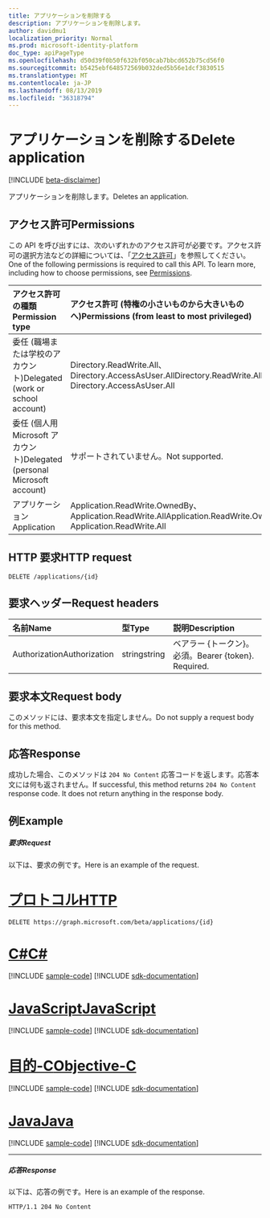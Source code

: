 ```yaml
---
title: アプリケーションを削除する
description: アプリケーションを削除します。
author: davidmu1
localization_priority: Normal
ms.prod: microsoft-identity-platform
doc_type: apiPageType
ms.openlocfilehash: d50d39f0b50f632bf050cab7bbcd652b75cd56f0
ms.sourcegitcommit: b5425ebf648572569b032ded5b56e1dcf3830515
ms.translationtype: MT
ms.contentlocale: ja-JP
ms.lasthandoff: 08/13/2019
ms.locfileid: "36318794"
---
```

# <a name="delete-application"></a><span data-ttu-id="3710f-103">アプリケーションを削除する</span><span class="sxs-lookup"><span data-stu-id="3710f-103">Delete application</span></span>

[!INCLUDE [beta-disclaimer](../../includes/beta-disclaimer.md)]

<span data-ttu-id="3710f-104">アプリケーションを削除します。</span><span class="sxs-lookup"><span data-stu-id="3710f-104">Deletes an application.</span></span>

## <a name="permissions"></a><span data-ttu-id="3710f-105">アクセス許可</span><span class="sxs-lookup"><span data-stu-id="3710f-105">Permissions</span></span>
<span data-ttu-id="3710f-p101">この API を呼び出すには、次のいずれかのアクセス許可が必要です。アクセス許可の選択方法などの詳細については、「[アクセス許可](/graph/permissions-reference)」を参照してください。</span><span class="sxs-lookup"><span data-stu-id="3710f-p101">One of the following permissions is required to call this API. To learn more, including how to choose permissions, see [Permissions](/graph/permissions-reference).</span></span>

|<span data-ttu-id="3710f-108">アクセス許可の種類</span><span class="sxs-lookup"><span data-stu-id="3710f-108">Permission type</span></span>      | <span data-ttu-id="3710f-109">アクセス許可 (特権の小さいものから大きいものへ)</span><span class="sxs-lookup"><span data-stu-id="3710f-109">Permissions (from least to most privileged)</span></span>              |
|:--------------------|:---------------------------------------------------------|
|<span data-ttu-id="3710f-110">委任 (職場または学校のアカウント)</span><span class="sxs-lookup"><span data-stu-id="3710f-110">Delegated (work or school account)</span></span> | <span data-ttu-id="3710f-111">Directory.ReadWrite.All、Directory.AccessAsUser.All</span><span class="sxs-lookup"><span data-stu-id="3710f-111">Directory.ReadWrite.All, Directory.AccessAsUser.All</span></span>    |
|<span data-ttu-id="3710f-112">委任 (個人用 Microsoft アカウント)</span><span class="sxs-lookup"><span data-stu-id="3710f-112">Delegated (personal Microsoft account)</span></span> | <span data-ttu-id="3710f-113">サポートされていません。</span><span class="sxs-lookup"><span data-stu-id="3710f-113">Not supported.</span></span>    |
|<span data-ttu-id="3710f-114">アプリケーション</span><span class="sxs-lookup"><span data-stu-id="3710f-114">Application</span></span> | <span data-ttu-id="3710f-115">Application.ReadWrite.OwnedBy、Application.ReadWrite.All</span><span class="sxs-lookup"><span data-stu-id="3710f-115">Application.ReadWrite.OwnedBy, Application.ReadWrite.All</span></span> |

## <a name="http-request"></a><span data-ttu-id="3710f-116">HTTP 要求</span><span class="sxs-lookup"><span data-stu-id="3710f-116">HTTP request</span></span>
<!-- { "blockType": "ignored" } -->
```http
DELETE /applications/{id}
```

## <a name="request-headers"></a><span data-ttu-id="3710f-117">要求ヘッダー</span><span class="sxs-lookup"><span data-stu-id="3710f-117">Request headers</span></span>
| <span data-ttu-id="3710f-118">名前</span><span class="sxs-lookup"><span data-stu-id="3710f-118">Name</span></span>       | <span data-ttu-id="3710f-119">型</span><span class="sxs-lookup"><span data-stu-id="3710f-119">Type</span></span> | <span data-ttu-id="3710f-120">説明</span><span class="sxs-lookup"><span data-stu-id="3710f-120">Description</span></span>|
|:---------------|:--------|:----------|
| <span data-ttu-id="3710f-121">Authorization</span><span class="sxs-lookup"><span data-stu-id="3710f-121">Authorization</span></span>  | <span data-ttu-id="3710f-122">string</span><span class="sxs-lookup"><span data-stu-id="3710f-122">string</span></span>  | <span data-ttu-id="3710f-p102">ベアラー {トークン}。必須。</span><span class="sxs-lookup"><span data-stu-id="3710f-p102">Bearer {token}. Required.</span></span> |

## <a name="request-body"></a><span data-ttu-id="3710f-125">要求本文</span><span class="sxs-lookup"><span data-stu-id="3710f-125">Request body</span></span>
<span data-ttu-id="3710f-126">このメソッドには、要求本文を指定しません。</span><span class="sxs-lookup"><span data-stu-id="3710f-126">Do not supply a request body for this method.</span></span>

## <a name="response"></a><span data-ttu-id="3710f-127">応答</span><span class="sxs-lookup"><span data-stu-id="3710f-127">Response</span></span>

<span data-ttu-id="3710f-p103">成功した場合、このメソッドは `204 No Content` 応答コードを返します。応答本文には何も返されません。</span><span class="sxs-lookup"><span data-stu-id="3710f-p103">If successful, this method returns `204 No Content` response code. It does not return anything in the response body.</span></span>

## <a name="example"></a><span data-ttu-id="3710f-130">例</span><span class="sxs-lookup"><span data-stu-id="3710f-130">Example</span></span>
##### <a name="request"></a><span data-ttu-id="3710f-131">要求</span><span class="sxs-lookup"><span data-stu-id="3710f-131">Request</span></span>
<span data-ttu-id="3710f-132">以下は、要求の例です。</span><span class="sxs-lookup"><span data-stu-id="3710f-132">Here is an example of the request.</span></span>

# <a name="httptabhttp"></a>[<span data-ttu-id="3710f-133">プロトコル</span><span class="sxs-lookup"><span data-stu-id="3710f-133">HTTP</span></span>](#tab/http)
<!-- {
  "blockType": "request",
  "name": "delete_application"
}-->
```http
DELETE https://graph.microsoft.com/beta/applications/{id}
```
# <a name="ctabcsharp"></a>[<span data-ttu-id="3710f-134">C#</span><span class="sxs-lookup"><span data-stu-id="3710f-134">C#</span></span>](#tab/csharp)
[!INCLUDE [sample-code](../includes/snippets/csharp/delete-application-csharp-snippets.md)]
[!INCLUDE [sdk-documentation](../includes/snippets/snippets-sdk-documentation-link.md)]

# <a name="javascripttabjavascript"></a>[<span data-ttu-id="3710f-135">JavaScript</span><span class="sxs-lookup"><span data-stu-id="3710f-135">JavaScript</span></span>](#tab/javascript)
[!INCLUDE [sample-code](../includes/snippets/javascript/delete-application-javascript-snippets.md)]
[!INCLUDE [sdk-documentation](../includes/snippets/snippets-sdk-documentation-link.md)]

# <a name="objective-ctabobjc"></a>[<span data-ttu-id="3710f-136">目的-C</span><span class="sxs-lookup"><span data-stu-id="3710f-136">Objective-C</span></span>](#tab/objc)
[!INCLUDE [sample-code](../includes/snippets/objc/delete-application-objc-snippets.md)]
[!INCLUDE [sdk-documentation](../includes/snippets/snippets-sdk-documentation-link.md)]

# <a name="javatabjava"></a>[<span data-ttu-id="3710f-137">Java</span><span class="sxs-lookup"><span data-stu-id="3710f-137">Java</span></span>](#tab/java)
[!INCLUDE [sample-code](../includes/snippets/java/delete-application-java-snippets.md)]
[!INCLUDE [sdk-documentation](../includes/snippets/snippets-sdk-documentation-link.md)]

---

##### <a name="response"></a><span data-ttu-id="3710f-138">応答</span><span class="sxs-lookup"><span data-stu-id="3710f-138">Response</span></span>
<span data-ttu-id="3710f-139">以下は、応答の例です。</span><span class="sxs-lookup"><span data-stu-id="3710f-139">Here is an example of the response.</span></span> 
<!-- {
  "blockType": "response",
  "truncated": true
} -->
```http
HTTP/1.1 204 No Content
```

<!-- uuid: 8fcb5dbc-d5aa-4681-8e31-b001d5168d79
2015-10-25 14:57:30 UTC -->
<!--
{
  "type": "#page.annotation",
  "description": "Delete application",
  "keywords": "",
  "section": "documentation",
  "tocPath": "",
  "suppressions": [
  ]
}
-->
